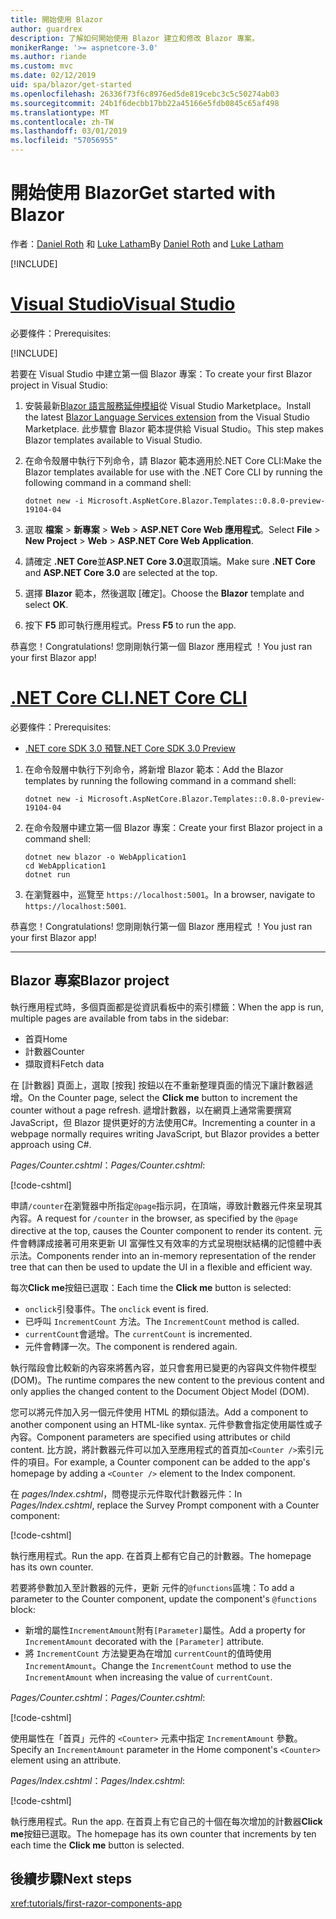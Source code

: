 ```yaml
---
title: 開始使用 Blazor
author: guardrex
description: 了解如何開始使用 Blazor 建立和修改 Blazor 專案。
monikerRange: '>= aspnetcore-3.0'
ms.author: riande
ms.custom: mvc
ms.date: 02/12/2019
uid: spa/blazor/get-started
ms.openlocfilehash: 26336f73f6c8976ed5de819cebc3c5c50274ab03
ms.sourcegitcommit: 24b1f6decbb17bb22a45166e5fdb0845c65af498
ms.translationtype: MT
ms.contentlocale: zh-TW
ms.lasthandoff: 03/01/2019
ms.locfileid: "57056955"
---
```

# <a name="get-started-with-blazor"></a><span data-ttu-id="47db4-103">開始使用 Blazor</span><span class="sxs-lookup"><span data-stu-id="47db4-103">Get started with Blazor</span></span>

<span data-ttu-id="47db4-104">作者：[Daniel Roth](https://github.com/danroth27) 和 [Luke Latham](https://github.com/guardrex)</span><span class="sxs-lookup"><span data-stu-id="47db4-104">By [Daniel Roth](https://github.com/danroth27) and [Luke Latham](https://github.com/guardrex)</span></span>

[!INCLUDE[](~/includes/razor-components-preview-notice.md)]

# <a name="visual-studiotabvisual-studio"></a>[<span data-ttu-id="47db4-105">Visual Studio</span><span class="sxs-lookup"><span data-stu-id="47db4-105">Visual Studio</span></span>](#tab/visual-studio)

<span data-ttu-id="47db4-106">必要條件：</span><span class="sxs-lookup"><span data-stu-id="47db4-106">Prerequisites:</span></span>

[!INCLUDE[](~/includes/net-core-prereqs-vs-3.0.md)]

<span data-ttu-id="47db4-107">若要在 Visual Studio 中建立第一個 Blazor 專案：</span><span class="sxs-lookup"><span data-stu-id="47db4-107">To create your first Blazor project in Visual Studio:</span></span>

1. <span data-ttu-id="47db4-108">安裝最新[Blazor 語言服務延伸模組](https://go.microsoft.com/fwlink/?linkid=870389)從 Visual Studio Marketplace。</span><span class="sxs-lookup"><span data-stu-id="47db4-108">Install the latest [Blazor Language Services extension](https://go.microsoft.com/fwlink/?linkid=870389) from the Visual Studio Marketplace.</span></span> <span data-ttu-id="47db4-109">此步驟會 Blazor 範本提供給 Visual Studio。</span><span class="sxs-lookup"><span data-stu-id="47db4-109">This step makes Blazor templates available to Visual Studio.</span></span>
1. <span data-ttu-id="47db4-110">在命令殼層中執行下列命令，請 Blazor 範本適用於.NET Core CLI:</span><span class="sxs-lookup"><span data-stu-id="47db4-110">Make the Blazor templates available for use with the .NET Core CLI by running the following command in a command shell:</span></span>

   ```console
   dotnet new -i Microsoft.AspNetCore.Blazor.Templates::0.8.0-preview-19104-04
   ```

1. <span data-ttu-id="47db4-111">選取 **檔案** > **新專案** > **Web** > **ASP.NET Core Web 應用程式**。</span><span class="sxs-lookup"><span data-stu-id="47db4-111">Select **File** > **New Project** > **Web** > **ASP.NET Core Web Application**.</span></span>
1. <span data-ttu-id="47db4-112">請確定 **.NET Core**並**ASP.NET Core 3.0**選取頂端。</span><span class="sxs-lookup"><span data-stu-id="47db4-112">Make sure **.NET Core** and **ASP.NET Core 3.0** are selected at the top.</span></span>
1. <span data-ttu-id="47db4-113">選擇 **Blazor** 範本，然後選取 [確定]。</span><span class="sxs-lookup"><span data-stu-id="47db4-113">Choose the **Blazor** template and select **OK**.</span></span>
1. <span data-ttu-id="47db4-114">按下 **F5** 即可執行應用程式。</span><span class="sxs-lookup"><span data-stu-id="47db4-114">Press **F5** to run the app.</span></span>

<span data-ttu-id="47db4-115">恭喜您！</span><span class="sxs-lookup"><span data-stu-id="47db4-115">Congratulations!</span></span> <span data-ttu-id="47db4-116">您剛剛執行第一個 Blazor 應用程式 ！</span><span class="sxs-lookup"><span data-stu-id="47db4-116">You just ran your first Blazor app!</span></span>

<!--

# [Visual Studio Code](#tab/visual-studio-code)

Prerequisites:

[!INCLUDE[](~/includes/net-core-prereqs-vsc-3.0.md)]

To create your first Blazor project in Visual Studio Code:

1. Execute the following command in a command shell:

   ```console
   dotnet new blazor -o WebApplication1
   ```

1. Open the *WebApplication1* folder in Visual Studio Code.

1. Visual Studio code offers to create assets to build and debug the app, which includes the *tasks.json* and *launch.json* files. Select **Yes** to add the assets.

1. Execute the app using the Visual Studio Code debugger.

1. In a browser, navigate to `https://localhost:5001`.

Congratulations! You just ran your first Blazor app!

# [Visual Studio for Mac](#tab/visual-studio-mac)

.NET Core 3.0 will be supported with Visual Studio for Mac version 8.0 or later. Visual Studio for Mac version 8.0 Preview isn't available at this time.

Use the [.NET Core CLI version of this topic](xref:razor-components/get-started?tabs=netcore-cli) on macOS.

[!INCLUDE[](~/includes/net-core-prereqs-mac-3.0.md)]

To create your first project Blazor project in Visual Studio for Mac:

1. Select **File** > **New Solution** or **New Project**.
1. In the sidebar, select **.NET Core** > **App**.
1. Select **Blazor** and select **Next**.
1. The **Target Framework** defaults to **.NET Core 3.0**. Select **Next**.
1. In the **Project Name** field, enter `WebApplication1`. Select **Create**.
1. Select **Run** > **Run Without Debugging** to run the app *without the debugger*. Running with the debugger isn't supported at this time.

Congratulations! You just ran your first Blazor app!
-->

# <a name="net-core-clitabnetcore-cli"></a>[<span data-ttu-id="47db4-117">.NET Core CLI</span><span class="sxs-lookup"><span data-stu-id="47db4-117">.NET Core CLI</span></span>](#tab/netcore-cli/)

<span data-ttu-id="47db4-118">必要條件：</span><span class="sxs-lookup"><span data-stu-id="47db4-118">Prerequisites:</span></span>

* [<span data-ttu-id="47db4-119">.NET core SDK 3.0 預覽</span><span class="sxs-lookup"><span data-stu-id="47db4-119">.NET Core SDK 3.0 Preview</span></span>](https://dotnet.microsoft.com/download/dotnet-core/3.0)

1. <span data-ttu-id="47db4-120">在命令殼層中執行下列命令，將新增 Blazor 範本：</span><span class="sxs-lookup"><span data-stu-id="47db4-120">Add the Blazor templates by running the following command in a command shell:</span></span>

   ```console
   dotnet new -i Microsoft.AspNetCore.Blazor.Templates::0.8.0-preview-19104-04
   ```

1. <span data-ttu-id="47db4-121">在命令殼層中建立第一個 Blazor 專案：</span><span class="sxs-lookup"><span data-stu-id="47db4-121">Create your first Blazor project in a command shell:</span></span>

   ```console
   dotnet new blazor -o WebApplication1
   cd WebApplication1
   dotnet run
   ```

1. <span data-ttu-id="47db4-122">在瀏覽器中，巡覽至 `https://localhost:5001`。</span><span class="sxs-lookup"><span data-stu-id="47db4-122">In a browser, navigate to `https://localhost:5001`.</span></span>

<span data-ttu-id="47db4-123">恭喜您！</span><span class="sxs-lookup"><span data-stu-id="47db4-123">Congratulations!</span></span> <span data-ttu-id="47db4-124">您剛剛執行第一個 Blazor 應用程式 ！</span><span class="sxs-lookup"><span data-stu-id="47db4-124">You just ran your first Blazor app!</span></span>

---

## <a name="blazor-project"></a><span data-ttu-id="47db4-125">Blazor 專案</span><span class="sxs-lookup"><span data-stu-id="47db4-125">Blazor project</span></span>

<span data-ttu-id="47db4-126">執行應用程式時，多個頁面都是從資訊看板中的索引標籤：</span><span class="sxs-lookup"><span data-stu-id="47db4-126">When the app is run, multiple pages are available from tabs in the sidebar:</span></span>

* <span data-ttu-id="47db4-127">首頁</span><span class="sxs-lookup"><span data-stu-id="47db4-127">Home</span></span>
* <span data-ttu-id="47db4-128">計數器</span><span class="sxs-lookup"><span data-stu-id="47db4-128">Counter</span></span>
* <span data-ttu-id="47db4-129">擷取資料</span><span class="sxs-lookup"><span data-stu-id="47db4-129">Fetch data</span></span>

<span data-ttu-id="47db4-130">在 [計數器] 頁面上，選取 [按我] 按鈕以在不重新整理頁面的情況下讓計數器遞增。</span><span class="sxs-lookup"><span data-stu-id="47db4-130">On the Counter page, select the **Click me** button to increment the counter without a page refresh.</span></span> <span data-ttu-id="47db4-131">遞增計數器，以在網頁上通常需要撰寫 JavaScript，但 Blazor 提供更好的方法使用C#。</span><span class="sxs-lookup"><span data-stu-id="47db4-131">Incrementing a counter in a webpage normally requires writing JavaScript, but Blazor provides a better approach using C#.</span></span>

<span data-ttu-id="47db4-132">*Pages/Counter.cshtml*：</span><span class="sxs-lookup"><span data-stu-id="47db4-132">*Pages/Counter.cshtml*:</span></span>

[!code-cshtml[](get-started/samples_snapshot/3.x/Counter1.cshtml)]

<span data-ttu-id="47db4-133">申請`/counter`在瀏覽器中所指定`@page`指示詞，在頂端，導致計數器元件來呈現其內容。</span><span class="sxs-lookup"><span data-stu-id="47db4-133">A request for `/counter` in the browser, as specified by the `@page` directive at the top, causes the Counter component to render its content.</span></span> <span data-ttu-id="47db4-134">元件會轉譯成接著可用來更新 UI 富彈性又有效率的方式呈現樹狀結構的記憶體中表示法。</span><span class="sxs-lookup"><span data-stu-id="47db4-134">Components render into an in-memory representation of the render tree that can then be used to update the UI in a flexible and efficient way.</span></span>

<span data-ttu-id="47db4-135">每次**Click me**按鈕已選取：</span><span class="sxs-lookup"><span data-stu-id="47db4-135">Each time the **Click me** button is selected:</span></span>

* <span data-ttu-id="47db4-136">`onclick`引發事件。</span><span class="sxs-lookup"><span data-stu-id="47db4-136">The `onclick` event is fired.</span></span>
* <span data-ttu-id="47db4-137">已呼叫 `IncrementCount` 方法。</span><span class="sxs-lookup"><span data-stu-id="47db4-137">The `IncrementCount` method is called.</span></span>
* <span data-ttu-id="47db4-138">`currentCount`會遞增。</span><span class="sxs-lookup"><span data-stu-id="47db4-138">The `currentCount` is incremented.</span></span>
* <span data-ttu-id="47db4-139">元件會轉譯一次。</span><span class="sxs-lookup"><span data-stu-id="47db4-139">The component is rendered again.</span></span>

<span data-ttu-id="47db4-140">執行階段會比較新的內容來將舊內容，並只會套用已變更的內容與文件物件模型 (DOM)。</span><span class="sxs-lookup"><span data-stu-id="47db4-140">The runtime compares the new content to the previous content and only applies the changed content to the Document Object Model (DOM).</span></span>

<span data-ttu-id="47db4-141">您可以將元件加入另一個元件使用 HTML 的類似語法。</span><span class="sxs-lookup"><span data-stu-id="47db4-141">Add a component to another component using an HTML-like syntax.</span></span> <span data-ttu-id="47db4-142">元件參數會指定使用屬性或子內容。</span><span class="sxs-lookup"><span data-stu-id="47db4-142">Component parameters are specified using attributes or child content.</span></span> <span data-ttu-id="47db4-143">比方說，將計數器元件可以加入至應用程式的首頁加`<Counter />`索引元件的項目。</span><span class="sxs-lookup"><span data-stu-id="47db4-143">For example, a Counter component can be added to the app's homepage by adding a `<Counter />` element to the Index component.</span></span>

<span data-ttu-id="47db4-144">在  *pages/Index.cshtml*，問卷提示元件取代計數器元件：</span><span class="sxs-lookup"><span data-stu-id="47db4-144">In *Pages/Index.cshtml*, replace the Survey Prompt component with a Counter component:</span></span>

[!code-cshtml[](get-started/samples_snapshot/3.x/Index1.cshtml?highlight=7)]

<span data-ttu-id="47db4-145">執行應用程式。</span><span class="sxs-lookup"><span data-stu-id="47db4-145">Run the app.</span></span> <span data-ttu-id="47db4-146">在首頁上都有它自己的計數器。</span><span class="sxs-lookup"><span data-stu-id="47db4-146">The homepage has its own counter.</span></span>

<span data-ttu-id="47db4-147">若要將參數加入至計數器的元件，更新 元件的`@functions`區塊：</span><span class="sxs-lookup"><span data-stu-id="47db4-147">To add a parameter to the Counter component, update the component's `@functions` block:</span></span>

* <span data-ttu-id="47db4-148">新增的屬性`IncrementAmount`附有`[Parameter]`屬性。</span><span class="sxs-lookup"><span data-stu-id="47db4-148">Add a property for `IncrementAmount` decorated with the `[Parameter]` attribute.</span></span>
* <span data-ttu-id="47db4-149">將 `IncrementCount` 方法變更為在增加 `currentCount`的值時使用 `IncrementAmount`。</span><span class="sxs-lookup"><span data-stu-id="47db4-149">Change the `IncrementCount` method to use the `IncrementAmount` when increasing the value of `currentCount`.</span></span>

<span data-ttu-id="47db4-150">*Pages/Counter.cshtml*：</span><span class="sxs-lookup"><span data-stu-id="47db4-150">*Pages/Counter.cshtml*:</span></span>

[!code-cshtml[](get-started/samples_snapshot/3.x/Counter2.cshtml?highlight=4,8)]

<span data-ttu-id="47db4-151">使用屬性在「首頁」元件的 `<Counter>` 元素中指定 `IncrementAmount` 參數。</span><span class="sxs-lookup"><span data-stu-id="47db4-151">Specify an `IncrementAmount` parameter in the Home component's `<Counter>` element using an attribute.</span></span>

<span data-ttu-id="47db4-152">*Pages/Index.cshtml*：</span><span class="sxs-lookup"><span data-stu-id="47db4-152">*Pages/Index.cshtml*:</span></span>

[!code-cshtml[](get-started/samples_snapshot/3.x/Index2.cshtml)]

<span data-ttu-id="47db4-153">執行應用程式。</span><span class="sxs-lookup"><span data-stu-id="47db4-153">Run the app.</span></span> <span data-ttu-id="47db4-154">在首頁上有它自己的十個在每次增加的計數器**Click me**按鈕已選取。</span><span class="sxs-lookup"><span data-stu-id="47db4-154">The homepage has its own counter that increments by ten each time the **Click me** button is selected.</span></span>

## <a name="next-steps"></a><span data-ttu-id="47db4-155">後續步驟</span><span class="sxs-lookup"><span data-stu-id="47db4-155">Next steps</span></span>

<xref:tutorials/first-razor-components-app>
